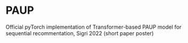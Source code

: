 # PAUP
Official pyTorch implementation of Transformer-based PAUP model for sequential recommentation, Sigri 2022 (short paper poster)

